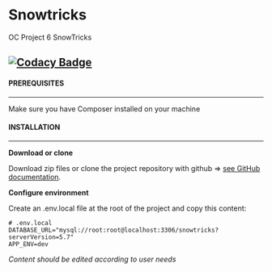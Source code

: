 # Snowtricks
OC Project 6 SnowTricks

[![Codacy Badge](https://app.codacy.com/project/badge/Grade/eafb4bda6edf4971b618e4a23b1d9fd3)](https://www.codacy.com/gh/Nicolasjmcrt/snowtricks/dashboard?utm_source=github.com&amp;utm_medium=referral&amp;utm_content=Nicolasjmcrt/snowtricks&amp;utm_campaign=Badge_Grade)
------------------------------------------------------------------------------------------------------------------------------------------------------------
#### PREREQUISITES
------------------------------------------------------------------------------------------------------------------------------------------------------------
Make sure you have Composer installed on your machine

#### INSTALLATION
------------------------------------------------------------------------------------------------------------------------------------------------------------
**Download or clone**

Download zip files or clone the project repository with github => [see GitHub documentation](https://docs.github.com/en/repositories/creating-and-managing-repositories/cloning-a-repository).


**Configure environment**

Create an .env.local file at the root of the project and copy this content:
```
# .env.local
DATABASE_URL="mysql://root:root@localhost:3306/snowtricks?serverVersion=5.7"
APP_ENV=dev
```
*Content should be edited according to user needs*




